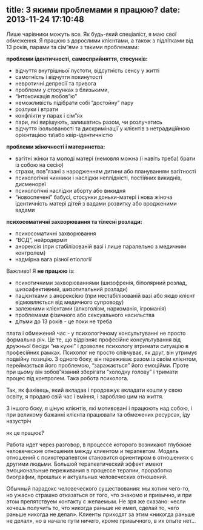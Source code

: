 title: З якими проблемами я працюю?
date: 2013-11-24 17:10:48
---
Лише чарівники можуть все. Як будь-який спеціаліст, я маю свої обмеження. Я працюю з дорослими клієнтами, а також з підлітками від 13 років, парами та сім”ями з такими проблемами:

**проблеми ідентичності, самосприйняття, стосунків:**

- відчуття внутрішньої пустоти, відсутність сенсу у житті
- самотність і відчуття покинутості
- невротичні депресії та тривога
- проблеми у стосунках з близькими, 
- “інтоксикація любов”ю”
- неможливість підібрати собі “достойну” пару
- розлуки і втрати
- конфлікти у парах і сім”ях
- пари, які вирішують, залишатись разом, чи розлучатись
- відчуття ізольованості та дискримінації у клієнтів з нетрадиційною орієнтацією та\або квір-ідентичністю

**проблеми жіночності і материнства:**

- вагітні жінки та молоді матері (немовля можна (і навіть треба) брати із собою на сесію)
- страхи, пов”язані з народженням дитини або плануванням вагітності
- психологічні чинники і наслідки неплідністі, постійних викиднів, дисменореї
- психологічні наслідки аборту або викидня
- “новоспечені” бабусі, стосунки доньки-матері і нова жіноча ідентичність
матері дітей з вадами розвитку або вродженими вадами

**психосоматичні захворювання та тілесні розлади:**

- психосоматичні захворювання
- “ВСД”, нейродерміт
- анорексія (при стабілізованій вазі і лише паралельно з медичним контролем)
- надмірна вага різної етіології

Важливо! Я **не працюю** із:

-  психотичними захворюваннями (шизофренія, біполярний розлад, шизоафективний, шизотипальний розлади)
-  пацієнтками з анорексією (при нестабілізованій вазі або якщо клієнт відмовляється від медичного супроводу)
- залежними клієнтами (алкоголізм, наркоманія, ігроманія)
- проблемами фізичного або сексуального насильства
- дітьми до 13 років - це поки не треба

плата і обмежений час - у психологічному консультуванні не просто формальна річ. Це те, що відрізняє професійне консультування від дружньої бесіди “на кухні” і дозволяє психологу втримати ситуацію в професійних рамках. Психолог не просто співчуває, як друг, він утримує подвійну позицію. З одного боку, він переживає разом із своїм клієнтом, переймається його проблемою, “заражається” його емоційми. Проте при цьому він зобов”язаний зберігати “холодну голову” і тримати процес під контролем. Така робота психолога.

Так, як фахівець, який вкладав і продовжує вкладати кошти у свою освіту, я продаю свій час і вміння, і заробляю цим на життя.

З іншого боку, я ціную клієнтів, які мотивовані і працюють над собою, і при великому бажанні клієнта працювати та обмежених ресурсах, іду назустріч 

як це працює?

Работа идет через разговор, в процессе которого возникают глубокие человеческие отношения между клиентом и терапевтом. Модель отношений с психотерапевтом становится ориентиром в отношениях с другими людьми. Большой терапевтический эффект имеют эмоциональные переживания в процессе терапии, проработка биографии, прошлых и актуальных человеческих отношений.

Обычный парадокс человеческого существования: мы хотим чего-то, но ужасно страшно отказаться от того, что знакомо и привычно, и при этом препятствуем контакту с желаемым. Не зря же сказано: «если хочешь получить то, что никогда раньше не имел, сделай то, чего раньше никогда не делал». Клиенты приходят за этим «никогда раньше не делал», но в начале пути ничего, кроме привычного, в их опыте нет…